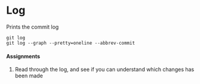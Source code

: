 # Log
Prints the commit log

```
git log
git log --graph --pretty=oneline --abbrev-commit
```

#### Assignments
1. Read through the log, and see if you can understand which changes has been made

